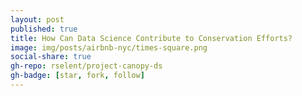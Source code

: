 ```yaml
---
layout: post
published: true
title: How Can Data Science Contribute to Conservation Efforts?
image: img/posts/airbnb-nyc/times-square.png
social-share: true
gh-repo: rselent/project-canopy-ds
gh-badge: [star, fork, follow]
---
```



